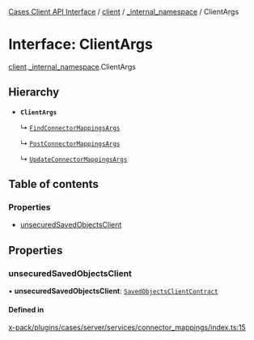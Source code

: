 [Cases Client API Interface](../README.md) / [client](../modules/client.md) / [\_internal\_namespace](../modules/client._internal_namespace.md) / ClientArgs

# Interface: ClientArgs

[client](../modules/client.md).[_internal_namespace](../modules/client._internal_namespace.md).ClientArgs

## Hierarchy

- **`ClientArgs`**

  ↳ [`FindConnectorMappingsArgs`](client._internal_namespace.FindConnectorMappingsArgs.md)

  ↳ [`PostConnectorMappingsArgs`](client._internal_namespace.PostConnectorMappingsArgs.md)

  ↳ [`UpdateConnectorMappingsArgs`](client._internal_namespace.UpdateConnectorMappingsArgs.md)

## Table of contents

### Properties

- [unsecuredSavedObjectsClient](client._internal_namespace.ClientArgs-2.md#unsecuredsavedobjectsclient)

## Properties

### unsecuredSavedObjectsClient

• **unsecuredSavedObjectsClient**: [`SavedObjectsClientContract`](../modules/client._internal_namespace.md#savedobjectsclientcontract)

#### Defined in

[x-pack/plugins/cases/server/services/connector_mappings/index.ts:15](https://github.com/elastic/kibana/blob/c427bf270ae/x-pack/plugins/cases/server/services/connector_mappings/index.ts#L15)
